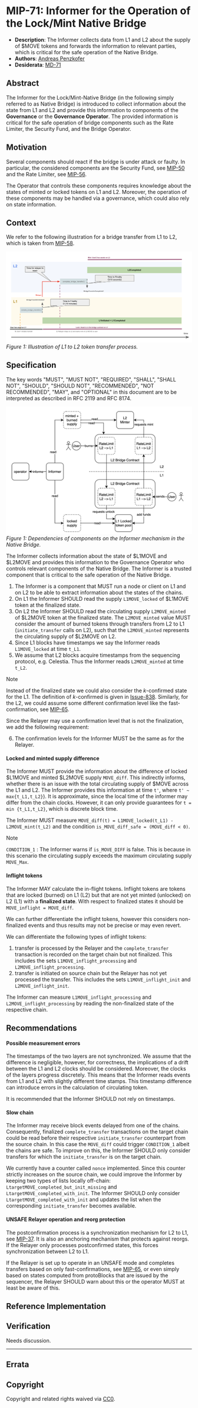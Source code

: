 # MIP-71: Informer for the Operation of the Lock/Mint Native Bridge

- **Description**: The Informer collects data from L1 and L2 about the supply of \$MOVE tokens and forwards the information to relevant parties, which is critical for the safe operation of the Native Bridge.
- **Authors**: [Andreas Penzkofer](mailto:andreas.penzkofer@movementlabs.xyz)
- **Desiderata**: [MD-71](../../MD/md-71)

## Abstract

The Informer for the Lock/Mint-Native Bridge (in the following simply referred to as Native Bridge) is introduced to collect information about the state from L1 and L2 and provide this information to components of the **Governance** or the **Governance Operator**. The provided information is critical for the safe operation of bridge components such as the Rate Limiter, the Security Fund, and the Bridge Operator.

## Motivation

Several components should react if the bridge is under attack or faulty. In particular, the considered components are the Security Fund, see [MIP-50](https://github.com/movementlabsxyz/MIP/pull/50) and the Rate Limiter, see [MIP-56](https://github.com/movementlabsxyz/MIP/pull/56).

The Operator that controls these components requires knowledge about the states of minted or locked tokens on L1 and L2. Moreover, the operation of these components may be handled via a governance, which could also rely on state information.

## Context

We refer to the following illustration for a bridge transfer from L1 to L2, which is taken from [MIP-58](https://github.com/movementlabsxyz/MIP/pull/58).

![L1 to L2 Transfer](L1ToL2.png)
*Figure 1: Illustration of L1 to L2 token transfer process.*

## Specification

The key words "MUST", "MUST NOT", "REQUIRED", "SHALL", "SHALL NOT", "SHOULD", "SHOULD NOT", "RECOMMENDED", "NOT RECOMMENDED", "MAY", and "OPTIONAL" in this document are to be interpreted as described in RFC 2119 and RFC 8174.

![Overview](overview.png)
*Figure 1: Dependencies of components on the Informer mechanism in the Native Bridge.*


The Informer collects information about the state of \$L1MOVE and \$L2MOVE and provides this information to the Governance Operator who controls relevant components of the Native Bridge. The Informer is a trusted component that is critical to the safe operation of the Native Bridge.

1. The Informer is a component that MUST run a node or client on L1 and on L2 to be able to extract information about the states of the chains.
1. On L1 the Informer SHOULD read the supply `L1MOVE_locked` of \$L1MOVE token at the finalized state.
1. On L2 the Informer SHOULD read the circulating supply `L2MOVE_minted` of \$L2MOVE token at the finalized state. The `L2MOVE_minted` value MUST consider the amount of burned tokens through transfers from L2 to L1 (`initiate_transfer` calls on L2), such that the `L2MOVE_minted` represents the circulating supply of \$L2MOVE on L2.
1. Since L1 blocks have timestamps we say the Informer reads `L1MOVE_locked` at time `t_L1`.
1. We assume that L2 blocks acquire timestamps from the sequencing protocol, e.g. Celestia. Thus the Informer reads `L2MOVE_minted` at time `t_L2`.

> [!NOTE]
Instead of the finalized state we could also consider the $k$-confirmed state for the L1. The definition of $k$-confirmed is given in [Issue-838](https://github.com/movementlabsxyz/movement/issues/838). Similarly, for the L2, we could assume some different confirmation level like the fast-confirmation, see [MIP-65](https://github.com/movementlabsxyz/MIP/pull/65).


Since the Relayer may use a confirmation level that is not the finalization, we add the following requirement:

6. The confirmation levels for the Informer MUST be the same as for the Relayer.

#### Locked and minted supply difference

The Informer MUST provide the information about the difference of locked \$L1MOVE and minted \$L2MOVE supply `MOVE_diff`. This indirectly informs, whether there is an issue with the total circulating supply of \$MOVE across the L1 and L2. The Informer provides this information at time `t'`, where `t' ~ max{t_L1,t_L2}`). It is approximate, since the local time of the informer may differ from the chain clocks. However, it can only provide guarantees for `t = min {t_L1,t_L2}`, which is discrete block time.

The Informer MUST measure `MOVE_diff(t) = L1MOVE_locked(t_L1) - L2MOVE_mint(t_L2)` and the condition `is_MOVE_diff_safe = (MOVE_diff < 0)`.

> [!NOTE]
`CONDITION_1` :  The Informer warns if `is_MOVE_DIFF` is false. This is because in this scenario the circulating supply exceeds the maximum circulating supply `MOVE_Max`.

#### Inflight tokens

The Informer MAY calculate the in-flight tokens. Inflight tokens are tokens that are locked (burned) on L1 (L2) but that are not yet minted (unlocked) on L2 (L1) with a **finalized state**. With respect to finalized states it should be `MOVE_inflight = MOVE_diff`.

We can further differentiate the inflight tokens, however this considers non-finalized events and thus results may not be precise or may even revert.

We can differentiate the following types of inflight tokens:

1. transfer is processed by the Relayer and the `complete_transfer` transaction is recorded on the target chain but not finalized. This includes the sets `L1MOVE_inflight_processing` and `L2MOVE_inflight_processing`.
1. transfer is initiated on source chain but the Relayer has not yet processed the transfer. This includes the sets `L1MOVE_inflight_init` and `L2MOVE_inflight_init`.

The Informer can measure `L1MOVE_inflight_processing` and `L2MOVE_inflight_processing` by reading the non-finalized state of the respective chain.

## Recommendations

#### Possible measurement errors

The timestamps of the two layers are not synchronized. We assume that the difference is negligible, however, for correctness, the implications of a drift between the L1 and L2 clocks should be considered. Moreover, the clocks of the layers progress discretely. This means that the Informer reads events from L1 and L2 with slightly different time stamps. This timestamp difference can introduce errors in the calculation of circulating token.

It is recommended that the Informer SHOULD not rely on timestamps.

#### Slow chain

The Informer may receive block events delayed from one of the chains. Consequently, finalized `complete_transfer` transactions on the target chain could be read before their respective `initiate_transfer` counterpart from the source chain. In this case the `MOVE_diff` could trigger `CONDITION_1` albeit the chains are safe. To improve on this, the Informer SHOULD only consider transfers for which the `initiate_transfer` is on the target chain.

We currently have a counter called `nonce` implemented. Since this counter strictly increases on the source chain, we could improve the Informer by keeping two types of lists locally off-chain: `LtargetMOVE_completed_but_init_missing` and `LtargetMOVE_completed_with_init`. The Informer SHOULD only consider `LtargetMOVE_completed_with_init` and updates the list when the corresponding `initiate_transfer` becomes available.

#### UNSAFE Relayer operation and reorg protection

The postconfirmation process is a synchronization mechanism for L2 to L1, see [MIP-37](https://github.com/movementlabsxyz/MIP/pull/37). It is also an anchoring mechanism that protects against reorgs. If the Relayer only processes postconfirmed states, this forces synchronization between L2 to L1.

If the Relayer is set up to operate in an UNSAFE mode and completes transfers based on only fast-confirmations, see [MIP-65](https://github.com/movementlabsxyz/MIP/pull/65), or even simply based on states computed from protoBlocks that are issued by the sequencer, the Relayer SHOULD warn about this or the operator MUST at least be aware of this.

## Reference Implementation

## Verification

Needs discussion.

---

## Errata

## Copyright

Copyright and related rights waived via [CC0](../LICENSE.md).
